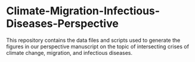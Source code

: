 # Climate-Migration-Infectious-Diseases-Perspective
This repository contains the data files and scripts used to generate the figures in our perspective manuscript on the topic of intersecting crises of climate change, migration, and infectious diseases.

